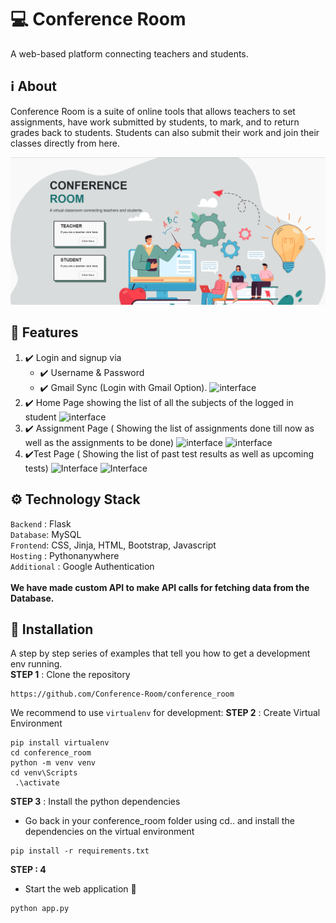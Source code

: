

# 💻 Conference Room
A web-based platform connecting teachers and students.

## ℹ About
Conference Room is a suite of online tools that allows teachers to set assignments, have work submitted by students, to mark, and to return grades back to students. Students can also submit their work and join their classes directly from here.

![Interface](assets/hero.png)


## 🎇 Features
1. ✔️ Login and signup via
    - ✔️ Username & Password
   - ✔️ Gmail Sync (Login with Gmail Option).
      ![interface](https://github.com/Conference-Room/conference_room/blob/main/assets/login.png)
2. ✔️ Home Page showing the list of all the subjects of the logged in student
       ![interface](https://github.com/Conference-Room/conference_room/blob/main/assets/people.png)
3. ✔️ Assignment Page ( Showing the list of assignments done till now as well as the assignments to
be done)
       ![interface](https://github.com/Conference-Room/conference_room/blob/main/assets/stud_ass.png)
       ![interface](https://github.com/Conference-Room/conference_room/blob/main/assets/teach_ass.png)
4. ✔️Test Page ( Showing the list of past test results as well as upcoming tests)
      ![Interface](https://github.com/Conference-Room/conference_room/blob/main/assets/Screenshot%202021-08-31%20193314.png)
      ![Interface](https://github.com/Conference-Room/conference_room/blob/main/assets/Screenshot%202021-08-31%20193259.png)
## ⚙ Technology Stack
`Backend` : Flask <br>
`Database`: MySQL <br>
`Frontend`: CSS, Jinja, HTML, Bootstrap, Javascript  <br>
`Hosting` : Pythonanywhere <br>
`Additional` : Google Authentication <br> <br>
**We have made custom API to make API calls for fetching data from the Database.**

## 🔧 Installation

A step by step series of examples that tell you how to get a development env running.<br>
**STEP 1** : Clone the repository
```
https://github.com/Conference-Room/conference_room
```

We recommend to use `virtualenv` for development:
**STEP 2** : Create Virtual Environment

```
pip install virtualenv
cd conference_room
python -m venv venv
cd venv\Scripts
 .\activate
```

**STEP 3** : Install the python dependencies 

- Go back in your conference_room folder using cd.. and install the dependencies on the virtual environment
```
pip install -r requirements.txt
```

**STEP : 4**
- Start the web application 🥳
```
python app.py
```

<!-- ### Some Salient Features
**Features for Teachers**
 * Teachers can upload assigment and grade the assignments
 * Can see other students enrolled       
 * Can create new class
 * Preview & Route in Enrolled class
 * Can view the work of any class
 * Teachers can annouce anything to the whole class at once
 * Teachers can create a meet link

**Features for Students**
* Students can upload the work done and check marks provided by teacher
* See other friends and teachers             
* Store work as submission         
* Students can enroll into a new classroom
* Preview & Route in Enrolled class
* Can view the work of any class
* Students can ask their doubts directly from the teacher
* Student can directly join the classes via the link -->




